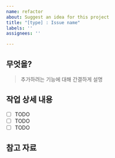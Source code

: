 ```yaml
---
name: refactor
about: Suggest an idea for this project
title: "[type] : Issue name"
labels: ''
assignees: ''

---
```


## 무엇을?
> 추가하려는 기능에 대해 간결하게 설명

## 작업 상세 내용

- [ ] TODO
- [ ] TODO
- [ ] TODO

## 참고 자료
